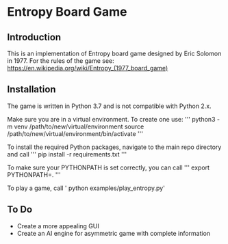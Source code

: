 # Entropy Board Game

## Introduction
This is an implementation of Entropy board game  designed by Eric Solomon in 1977. For the rules of the game see: https://en.wikipedia.org/wiki/Entropy_(1977_board_game)

## Installation
The game is written in Python 3.7 and is not compatible with Python 2.x.

Make sure you are in a virtual environment. To create one use:
'''
python3 -m venv /path/to/new/virtual/environment
source /path/to/new/virtual/environment/bin/activate
'''

To install the required Python packages, navigate to the main repo directory and call
'''
pip install -r requirements.txt
'''

To make sure your PYTHONPATH is set correctly, you can call
'''
export PYTHONPATH=.
'''

To play a game, call
' python examples/play_entropy.py'

## To Do
* Create a more appealing GUI
* Create an AI engine for asymmetric game with complete information
